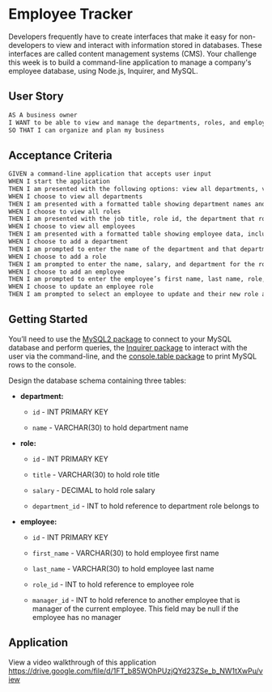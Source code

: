 # Employee Tracker

Developers frequently have to create interfaces that make it easy for non-developers to view and interact with information stored in databases. These interfaces are called content management systems (CMS). Your challenge this week is to build a command-line application to manage a company's employee database, using Node.js, Inquirer, and MySQL.

## User Story
```md
AS A business owner
I WANT to be able to view and manage the departments, roles, and employees in my company
SO THAT I can organize and plan my business
```

## Acceptance Criteria
```md
GIVEN a command-line application that accepts user input
WHEN I start the application
THEN I am presented with the following options: view all departments, view all roles, view all employees, add a department, add a role, add an employee, and update an employee role
WHEN I choose to view all departments
THEN I am presented with a formatted table showing department names and department ids
WHEN I choose to view all roles
THEN I am presented with the job title, role id, the department that role belongs to, and the salary for that role
WHEN I choose to view all employees
THEN I am presented with a formatted table showing employee data, including employee ids, first names, last names, job titles, departments, salaries, and managers that the employees report to
WHEN I choose to add a department
THEN I am prompted to enter the name of the department and that department is added to the database
WHEN I choose to add a role
THEN I am prompted to enter the name, salary, and department for the role and that role is added to the database
WHEN I choose to add an employee
THEN I am prompted to enter the employee’s first name, last name, role, and manager and that employee is added to the database
WHEN I choose to update an employee role
THEN I am prompted to select an employee to update and their new role and this information is updated in the database 
```

## Getting Started

You’ll need to use the [MySQL2 package](https://www.npmjs.com/package/mysql2) to connect to your MySQL database and perform queries, the [Inquirer package](https://www.npmjs.com/package/inquirer) to interact with the user via the command-line, and the [console.table package](https://www.npmjs.com/package/console.table) to print MySQL rows to the console.

Design the database schema containing three tables:
* **department:**

    * `id` - INT PRIMARY KEY

    * `name` - VARCHAR(30) to hold department name

* **role:**

    * `id` - INT PRIMARY KEY

    * `title` - VARCHAR(30) to hold role title

    * `salary` - DECIMAL to hold role salary

    * `department_id` - INT to hold reference to department role belongs to

* **employee:**

    * `id` - INT PRIMARY KEY

    * `first_name` - VARCHAR(30) to hold employee first name

    * `last_name` - VARCHAR(30) to hold employee last name

    * `role_id` - INT to hold reference to employee role

    * `manager_id` - INT to hold reference to another employee that is manager of the current employee. This field may be null if the employee has no manager

## Application 
View a video walkthrough of this application https://drive.google.com/file/d/1FT_b85WOhPUzjQYd23ZSe_b_NW1tXwPu/view
